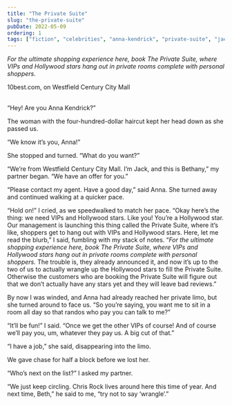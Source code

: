 ```yaml
---
title: "The Private Suite"
slug: "the-private-suite"
pubDate: 2022-05-09
ordering: 1
tags: ["fiction", "celebrities", "anna-kendrick", "private-suite", "jack", "beth"]
---
```


_For the ultimate shopping experience here, book The Private Suite, where VIPs and Hollywood stars hang out in private rooms complete with personal shoppers._

<div class="quote-attribution">
10best.com, on Westfield Century City Mall
</div>

<br />

“Hey! Are you Anna Kendrick?”

The woman with the four-hundred-dollar haircut kept her head down as she passed us.

“We know it’s you, Anna!”

She stopped and turned. “What do you want?”

“We’re from Westfield Century City Mall. I’m Jack, and this is Bethany,” my partner began. “We have an offer for you.”

“Please contact my agent. Have a good day,” said Anna. She turned away and continued walking at a quicker pace.

“Hold on!” I cried, as we speedwalked to match her pace. “Okay here’s the thing: we need VIPs and Hollywood stars. Like you! You’re a Hollywood star. Our management is launching this thing called the Private Suite, where it’s like, shoppers get to hang out with VIPs and Hollywood stars. Here, let me read the blurb,” I said, fumbling with my stack of notes. “_For the ultimate shopping experience here, book The Private Suite, where VIPs and Hollywood stars hang out in private rooms complete with personal shoppers._ The trouble is, they already announced it, and now it’s up to the two of us to actually wrangle up the Hollywood stars to fill the Private Suite. Otherwise the customers who are booking the Private Suite will figure out that we don’t actually have any stars yet and they will leave bad reviews.”

By now I was winded, and Anna had already reached her private limo, but she turned around to face us. “So you’re saying, you want me to sit in a room all day so that randos who pay you can talk to me?”

“It’ll be fun!” I said. “Once we get the other VIPs of course! And of course we’ll pay you, um, whatever they pay us. A big cut of that.”

“I have a job,” she said, disappearing into the limo.

We gave chase for half a block before we lost her.

“Who’s next on the list?” I asked my partner.

“We just keep circling. Chris Rock lives around here this time of year. And next time, Beth,” he said to me, “try not to say ‘wrangle’.”